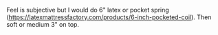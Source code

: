 Feel is subjective but I would do 6" latex or pocket spring (https://latexmattressfactory.com/products/6-inch-pocketed-coil). Then soft or medium 3" on top.
